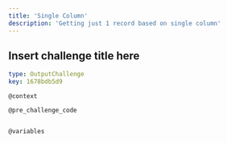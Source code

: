 ```yaml
---
title: 'Single Column'
description: 'Getting just 1 record based on single column'
---
```


## Insert challenge title here

```yaml
type: OutputChallenge
key: 1678bdb5d9
```

`@context`


`@pre_challenge_code`
```{python}

```

`@variables`
```yaml

```
